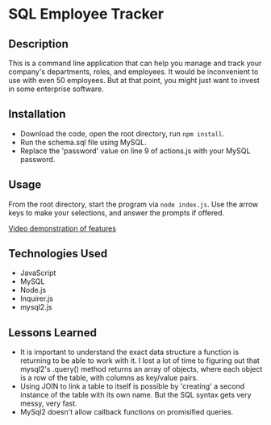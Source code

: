 # SQL Employee Tracker

## Description

This is a command line application that can help you manage and track your 
company's departments, roles, and employees. It would be inconvenient to use 
with even 50 employees. But at that point, you might just want to invest in some 
enterprise software. 

## Installation

- Download the code, open the root directory, run ```npm install```.
- Run the schema.sql file using MySQL.
- Replace the 'password' value on line 9 of actions.js with your MySQL password.

## Usage

From the root directory, start the program via ```node index.js```. Use the arrow keys
to make your selections, and answer the prompts if offered. 

[Video demonstration of features](https://drive.google.com/file/d/1T2uffOE0NePGpus3kL0xRriMWCGXggEx/view?usp=sharing)

## Technologies Used

- JavaScript
- MySQL
- Node.js
- Inquirer.js
- mysql2.js


## Lessons Learned
- It is important to understand the exact data structure a function is returning to be able to work with it.
I lost a lot of time to figuring out that mysql2's .query() method returns an array of objects, where each object is a
row of the table, with columns as key/value pairs. 
- Using JOIN to link a table to itself is possible by 'creating' a second instance of the table with its own name.
But the SQL syntax gets very messy, very fast. 
- MySql2 doesn't allow callback functions on promisified queries. 
